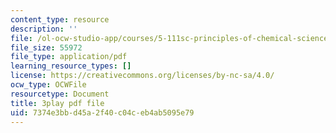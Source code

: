 ```yaml
---
content_type: resource
description: ''
file: /ol-ocw-studio-app/courses/5-111sc-principles-of-chemical-science-fall-2014/7374e3bbd45a2f40c04ceb4ab5095e79_p8AAjZXr5dg.pdf
file_size: 55972
file_type: application/pdf
learning_resource_types: []
license: https://creativecommons.org/licenses/by-nc-sa/4.0/
ocw_type: OCWFile
resourcetype: Document
title: 3play pdf file
uid: 7374e3bb-d45a-2f40-c04c-eb4ab5095e79
---
```

